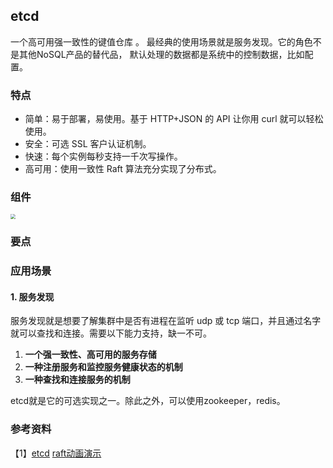 ## etcd

 一个高可用强一致性的键值仓库 。 最经典的使用场景就是服务发现。它的角色不是其他NoSQL产品的替代品， 默认处理的数据都是系统中的控制数据，比如配置。

### 特点

- 简单：易于部署，易使用。基于 HTTP+JSON 的 API 让你用 curl 就可以轻松使用。
- 安全：可选 SSL 客户认证机制。
- 快速：每个实例每秒支持一千次写操作。
- 高可用：使用一致性 Raft 算法充分实现了分布式。

### 组件

<img src="https://user-gold-cdn.xitu.io/2019/10/20/16de6f9b9563c22d?imageView2/0/w/1280/h/960/format/webp/ignore-error/1" style="zoom:50%;" /> 



### 要点

### 应用场景

#### 1. 服务发现

 服务发现就是想要了解集群中是否有进程在监听 udp 或 tcp 端口，并且通过名字就可以查找和连接。需要以下能力支持，缺一不可。

1.  **一个强一致性、高可用的服务存储** 
2.  **一种注册服务和监控服务健康状态的机制**
3.  **一种查找和连接服务的机制** 

etcd就是它的可选实现之一。除此之外，可以使用zookeeper，redis。

### 参考资料

【1】[etcd](https://juejin.im/post/6844903970461351944)
[raft动画演示](http://thesecretlivesofdata.com/raft/)
